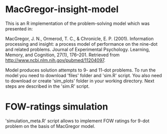 # MacGregor-insight-model

This is an R implementation of the problem-solving model which was presented in: 

MacGregor, J. N., Ormerod, T. C., & Chronicle, E. P. (2001). Information processing and insight: a process model of performance on the nine-dot and related problems. Journal of Experimental Psychology. Learning, Memory, and Cognition, 27(1), 176–201. Retrieved from http://www.ncbi.nlm.nih.gov/pubmed/11204097.

Model produces solution attempts to 9- and 11-dot problems. 
To run the model you need to download 'files' folder and 'sim.R' script. You also need to download or create 'sim_plots' folder in your working directory. Next steps are described in the 'sim.R' script.

# FOW-ratings simulation

'simulation_meta.R' script allows to implement FOW ratings for 9-dot problem on the basis of MacGregor model.
